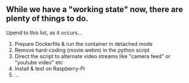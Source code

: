 ## While we have a "working state" now, there are plenty of things to do.
Upend to this list, as it occurs...

1. Prepare Dockerfile & run the container in detached mode
2. Remove hard-coding (movie.webm) in the python script
3. Direct the script to alternate video streams like "camera feed" or "youtube video" etc
4. Install & test on Raspberry-Pi
5. ...
